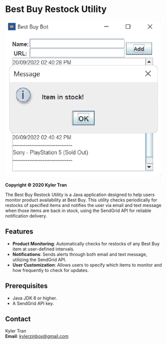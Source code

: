 # Best Buy Restock Utility
![Bot Preview](preview.png)

**Copyright &copy; 2020 Kyler Tran**

The Best Buy Restock Utility is a Java application designed to help users monitor product availability at Best Buy. This utility checks periodically for restocks of specified items and notifies the user via email and text message when those items are back in stock, using the SendGrid API for reliable notification delivery.

## Features

- **Product Monitoring**: Automatically checks for restocks of any Best Buy item at user-defined intervals.
- **Notifications**: Sends alerts through both email and text message, utilizing the SendGrid API.
- **User Customization**: Allows users to specify which items to monitor and how frequently to check for updates.

## Prerequisites

- Java JDK 8 or higher.
- A SendGrid API key.

## Contact
Kyler Tran  
**Email**: [kylerzinbox@gmail.com](mailto:kylerzinbox@gmail.com)
